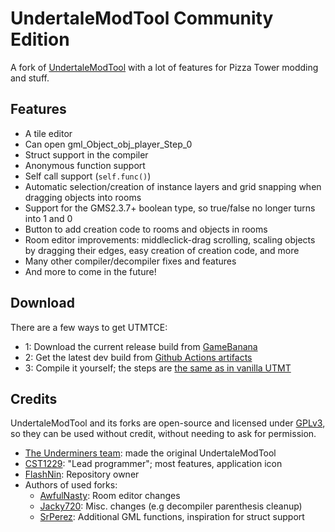 # UndertaleModTool Community Edition

A fork of [UndertaleModTool](https://github.com/UnderminersTeam/UndertaleModTool) with a lot of features for Pizza Tower modding and stuff.

## Features
- A tile editor
- Can open gml_Object_obj_player_Step_0
- Struct support in the compiler
- Anonymous function support
- Self call support (`self.func()`)
- Automatic selection/creation of instance layers and grid snapping when dragging objects into rooms
- Support for the GMS2.3.7+ boolean type, so true/false no longer turns into 1 and 0
- Button to add creation code to rooms and objects in rooms
- Room editor improvements: middleclick-drag scrolling, scaling objects by dragging their edges, easy creation of creation code, and more
- Many other compiler/decompiler fixes and features
- And more to come in the future!

## Download

There are a few ways to get UTMTCE:
- 1: Download the current release build from [GameBanana](https://gamebanana.com/tools/14193/)
- 2: Get the latest dev build from [Github Actions artifacts](https://github.com/XDOneDude/UndertaleModToolCE/actions/)
- 3: Compile it yourself; the steps are [the same as in vanilla UTMT](https://github.com/krzys-h/UndertaleModTool#compilation-instructions)

## Credits
UndertaleModTool and its forks are open-source and licensed under [GPLv3](https://github.com/UnderminersTeam/UndertaleModTool/blob/master/LICENSE.txt), so they can be used without credit, without needing to ask for permission.

- [The Underminers team](https://github.com/UnderminersTeam): made the original UndertaleModTool
- [CST1229](https://github.com/CST1229): "Lead programmer"; most features, application icon
- [FlashNin](https://github.com/XDOneDude): Repository owner
- Authors of used forks:
  - [AwfulNasty](https://github.com/AwfulNasty): Room editor changes
  - [Jacky720](https://github.com/Jacky720): Misc. changes (e.g decompiler parenthesis cleanup)
  - [SrPerez](https://github.com/GithubSPerez): Additional GML functions, inspiration for struct support

<!--
  commandline building:

  dotnet publish UndertaleModTool -c Release -r win-x64 --self-contained false -p:PublishSingleFile=True --output bin/non-sc
  dotnet publish UndertaleModTool -c Release -r win-x64 --self-contained true -p:PublishSingleFile=True --output bin/sc
  dotnet publish UndertaleModCli -c Release -r win-x64 --self-contained false -p:PublishSingleFile=True --output bin/cli

-->
